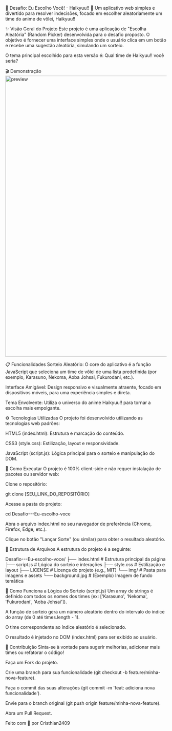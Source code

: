 🏐 Desafio: Eu Escolho Você! - Haikyuu!! 🚀
Um aplicativo web simples e divertido para resolver indecisões, focado em escolher aleatoriamente um time do anime de vôlei, Haikyuu!!

✨ Visão Geral do Projeto
Este projeto é uma aplicação de "Escolha Aleatória" (Random Picker) desenvolvida para o desafio proposto. O objetivo é fornecer uma interface simples onde o usuário clica em um botão e recebe uma sugestão aleatória, simulando um sorteio.

O tema principal escolhido para esta versão é: Qual time de Haikyuu!! você seria?

🎬 Demonstração
<img width="558" height="876" alt="preview" src="https://github.com/user-attachments/assets/ed549d20-e4b7-4325-9c19-bff8a2bbc2bf" />

📋 Funcionalidades
Sorteio Aleatório: O core do aplicativo é a função JavaScript que seleciona um time de vôlei de uma lista predefinida (por exemplo, Karasuno, Nekoma, Aoba Johsai, Fukurodani, etc.).

Interface Amigável: Design responsivo e visualmente atraente, focado em dispositivos móveis, para uma experiência simples e direta.

Tema Envolvente: Utiliza o universo do anime Haikyuu!! para tornar a escolha mais empolgante.

⚙️ Tecnologias Utilizadas
O projeto foi desenvolvido utilizando as tecnologias web padrões:

HTML5 (index.html): Estrutura e marcação do conteúdo.

CSS3 (style.css): Estilização, layout e responsividade.

JavaScript (script.js): Lógica principal para o sorteio e manipulação do DOM.

🚀 Como Executar
O projeto é 100% client-side e não requer instalação de pacotes ou servidor web:

Clone o repositório:

git clone [SEU_LINK_DO_REPOSITÓRIO]



Acesse a pasta do projeto:

cd Desafio---Eu-escolho-voce



Abra o arquivo index.html no seu navegador de preferência (Chrome, Firefox, Edge, etc.).

Clique no botão "Lançar Sorte" (ou similar) para obter o resultado aleatório.

📂 Estrutura de Arquivos
A estrutura do projeto é a seguinte:

Desafio---Eu-escolho-voce/
├── index.html          # Estrutura principal da página
├── script.js           # Lógica do sorteio e interações
├── style.css           # Estilização e layout
├── LICENSE             # Licença do projeto (e.g., MIT)
└── img/                # Pasta para imagens e assets
    └── background.jpg  # (Exemplo) Imagem de fundo temática



🧠 Como Funciona a Lógica do Sorteio (script.js)
Um array de strings é definido com todos os nomes dos times (ex: ['Karasuno', 'Nekoma', 'Fukurodani', 'Aoba Johsai']).

A função de sorteio gera um número aleatório dentro do intervalo do índice do array (de 0 até times.length - 1).

O time correspondente ao índice aleatório é selecionado.

O resultado é injetado no DOM (index.html) para ser exibido ao usuário.

🤝 Contribuição
Sinta-se à vontade para sugerir melhorias, adicionar mais times ou refatorar o código!

Faça um Fork do projeto.

Crie uma branch para sua funcionalidade (git checkout -b feature/minha-nova-feature).

Faça o commit das suas alterações (git commit -m 'feat: adiciona nova funcionalidade').

Envie para o branch original (git push origin feature/minha-nova-feature).

Abra um Pull Request.

Feito com 💙 por Cristhian2409
